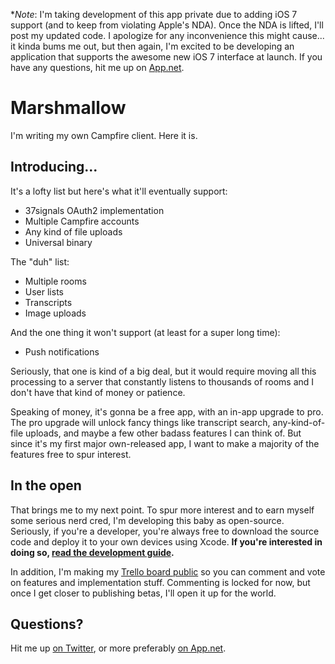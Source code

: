 **Note*: I'm taking development of this app private due to adding iOS 7 support (and to keep from violating Apple's NDA).
Once the NDA is lifted, I'll post my updated code. I apologize for any inconvenience this might cause... it kinda bums me
out, but then again, I'm excited to be developing an application that supports the awesome new iOS 7 interface at launch.
If you have any questions, hit me up on [App.net][3].

# Marshmallow

I'm writing my own Campfire client. Here it is.

## Introducing...

It's a lofty list but here's what it'll eventually support:

- 37signals OAuth2 implementation
- Multiple Campfire accounts
- Any kind of file uploads
- Universal binary

The "duh" list:

- Multiple rooms
- User lists
- Transcripts
- Image uploads

And the one thing it won't support (at least for a super long time):

- Push notifications

Seriously, that one is kind of a big deal, but it would require moving all this processing to a server that constantly listens to thousands of rooms and I don't have that kind of money or patience.

Speaking of money, it's gonna be a free app, with an in-app upgrade to pro. The pro upgrade will unlock fancy things like transcript search, any-kind-of-file uploads, and maybe a few other badass features I can think of. But since it's my first major own-released app, I want to make a majority of the features free to spur interest.

## In the open

That brings me to my next point. To spur more interest and to earn myself some serious nerd cred, I'm developing this baby as open-source. Seriously, if you're a developer, you're always free to download the source code and deploy it to your own devices using Xcode. **If you're interested in doing so, [read the development guide][4].**

In addition, I'm making my [Trello board public][1] so you can comment and vote on features and implementation stuff. Commenting is locked for now, but once I get closer to publishing betas, I'll open it up for the world.

## Questions?

Hit me up [on Twitter][2], or more preferably [on App.net][3].

[1]:    https://trello.com/board/marshmallow/514fbcd0177fbc7739000041
[2]:    http://twitter.com/kreeger
[3]:    http://alpha.app.net/kreeger
[4]:    https://github.com/kreeger/marshmallow/blob/master/development.markdown
